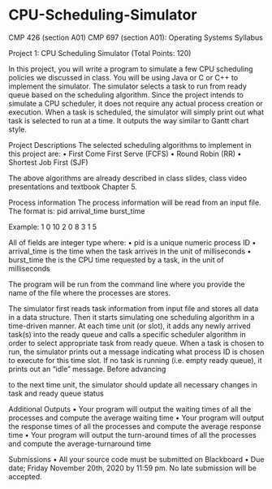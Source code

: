 # CPU-Scheduling-Simulator
CMP 426 (section A01) CMP 697 (section A01): Operating Systems Syllabus

Project 1: CPU Scheduling Simulator 
(Total Points: 120)

In this project, you will write a program to simulate a few CPU scheduling policies we
discussed in class. You will be using Java or C or C++ to implement the simulator. The 
simulator selects a task to run from ready queue based on the scheduling algorithm. Since 
the project intends to simulate a CPU scheduler, it does not require any actual process 
creation or execution. When a task is scheduled, the simulator will simply print out what 
task is selected to run at a time. It outputs the way similar to Gantt chart style. 

Project Descriptions 
The selected scheduling algorithms to implement in this project are: 
• First Come First Serve (FCFS)
• Round Robin (RR) 
• Shortest Job First (SJF)

The above algorithms are already described in class slides, class video presentations and 
textbook Chapter 5.

Process information 
The process information will be read from an input file. The format is: 
pid arrival_time burst_time

Example: 
1 0 10
2 0 8
3 1 5

All of fields are integer type where: 
• pid is a unique numeric process ID
• arrival_time is the time when the task arrives in the unit of milliseconds 
• burst_time the is the CPU time requested by a task, in the unit of milliseconds

The program will be run from the command line where you provide the name of the file 
where the processes are stores.

The simulator first reads task information from input file and stores all data in a data 
structure. Then it starts simulating one scheduling algorithm in a time-driven manner. At 
each time unit (or slot), it adds any newly arrived task(s) into the ready queue and calls a 
specific scheduler algorithm in order to select appropriate task from ready queue. When a 
task is chosen to run, the simulator prints out a message indicating what process ID is 
chosen to execute for this time slot. If no task is running (i.e. empty ready queue), it 
prints out an “idle” message. Before advancing

to the next time unit, the simulator should update all necessary changes in task and ready 
queue status 

Additional Outputs 
• Your program will output the waiting times of all the processes and compute the 
average waiting time 
• Your program will output the response times of all the processes and compute the 
average response time 
• Your program will output the turn-around times of all the processes and compute 
the average-turnaround time

Submissions
• All your source code must be submitted on Blackboard
• Due date; Friday November 20th, 2020 by 11:59 pm. No late submission will 
be accepted. 

